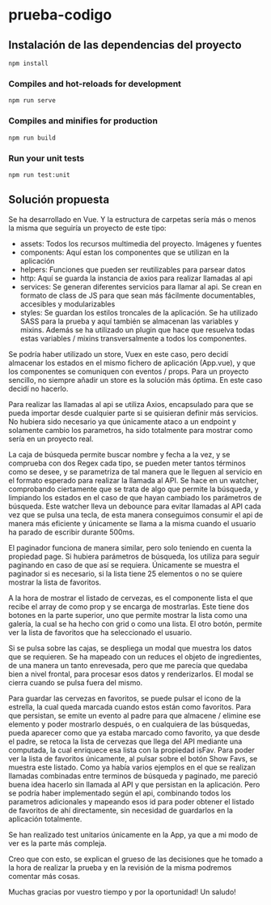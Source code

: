 # prueba-codigo

## Instalación de las dependencias del proyecto
```
npm install
```

### Compiles and hot-reloads for development
```
npm run serve
```

### Compiles and minifies for production
```
npm run build
```

### Run your unit tests
```
npm run test:unit
```
## Solución propuesta

Se ha desarrollado en Vue. Y la estructura de carpetas sería más o menos la misma que seguiría un proyecto de este tipo: 
* assets: Todos los recursos multimedia del proyecto. Imágenes y fuentes
* components: Aquí estan los componentes que se utilizan en la aplicación
* helpers: Funciones que pueden ser reutilizables para parsear datos
* http: Aquí se guarda la instancia de axios para realizar llamadas al api
* services: Se generan diferentes servicios para llamar al api. Se crean en formato de class de JS para que sean más fácilmente documentables, accesibles y modularizables
* styles: Se guardan los estilos troncales de la aplicación. Se ha utilizado SASS para la prueba y aquí también se almacenan las variables y mixins. Además se ha utilizado un plugin que hace que resuelva todas estas variables / mixins transversalmente a todos los componentes.

Se podría haber utilizado un store, Vuex en este caso, pero decidí almacenar los estados en el mismo fichero de aplicación (App.vue), y que los componentes se comuniquen con eventos / props. Para un proyecto sencillo, no siempre añadir un store es la solución más óptima. En este caso decidí no hacerlo.

Para realizar las llamadas al api se utiliza Axios, encapsulado para que se pueda importar desde cualquier parte si se quisieran definir más servicios. No hubiera sido necesario ya que únicamente ataco a un endpoint y solamente cambio los parametros, ha sido totalmente para mostrar como sería en un proyecto real.

La caja de búsqueda permite buscar nombre y fecha a la vez, y se comprueba con dos Regex cada tipo, se pueden meter tantos términos como se desee, y se parametriza de tal manera que le lleguen al servicio en el formato esperado para realizar la llamada al API. Se hace en un watcher, comprobando ciertamente que se trata de algo que permite la búsqueda, y limpiando los estados en el caso de que hayan cambiado los parámetros de búsqueda. Este watcher lleva un debounce para evitar llamadas al API cada vez que se pulsa una tecla, de esta manera conseguimos consumir el api de manera más eficiente y únicamente se llama a la misma cuando el usuario ha parado de escribir durante 500ms.

El paginador funciona de manera similar, pero solo teniendo en cuenta la propiedad page. Si hubiera parámetros de búsqueda, los utiliza para seguir paginando en caso de que así se requiera. Únicamente se muestra el paginador si es necesario, si la lista tiene 25 elementos o no se quiere mostrar la lista de favoritos.

A la hora de mostrar el listado de cervezas, es el componente lista el que recibe el array de como prop y se encarga de mostrarlas. Este tiene dos botones en la parte superior, uno que permite mostrar la lista como una galería, la cual se ha hecho con grid o como una lista. El otro botón, permite ver la lista de favoritos que ha seleccionado el usuario.

Si se pulsa sobre las cajas, se despliega un modal que muestra los datos que se requieren. Se ha mapeado con un reduces el objeto de ingredientes, de una manera un tanto enrevesada, pero que me parecía que quedaba bien a nivel frontal, para procesar esos datos y renderizarlos. El modal se cierra cuando se pulsa fuera del mismo.

Para guardar las cervezas en favoritos, se puede pulsar el icono de la estrella, la cual queda marcada cuando estos están como favoritos. Para que persistan, se emite un evento al padre para que almacene / elimine ese elemento y poder mostrarlo después, o en cualquiera de las búsquedas, pueda aparecer como que ya estaba marcado como favorito, ya que desde el padre, se retoca la lista de cervezas que llega del API mediante una computada, la cual enriquece esa lista con la propiedad isFav. Para poder ver la lista de favoritos únicamente, al pulsar sobre el botón Show Favs, se muestra este listado. Como ya había varios ejemplos en el que se realizan llamadas combinadas entre terminos de búsqueda y paginado, me pareció buena idea hacerlo sin llamada al API y que persistan en la aplicación. Pero se podría haber implementado según el api, combinando todos los parametros adicionales y mapeando esos id para poder obtener el listado de favoritos de ahí directamente, sin necesidad de guardarlos en la aplicación totalmente.

Se han realizado test unitarios únicamente en la App, ya que a mi modo de ver es la parte más compleja.

Creo que con esto, se explican el grueso de las decisiones que he tomado a la hora de realizar la prueba y en la revisión de la misma podremos comentar más cosas.

Muchas gracias por vuestro tiempo y por la oportunidad! Un saludo!

